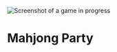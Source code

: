 ![Screenshot of a game in progress](https://user-images.githubusercontent.com/11734309/91702995-1f48fa00-ebac-11ea-9ed0-68572c8a077c.png)

# Mahjong Party
